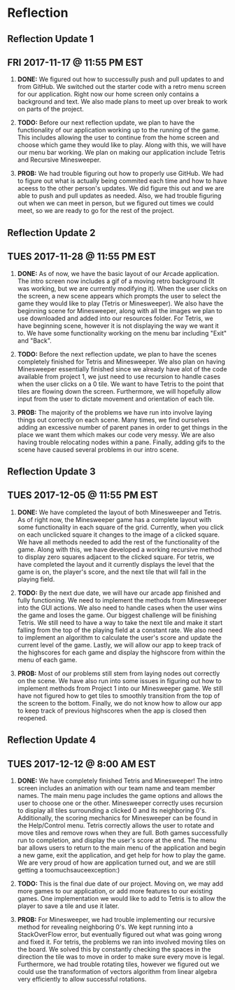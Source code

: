 # Reflection

## Reflection Update 1

## FRI 2017-11-17 @ 11:55 PM EST

1. **DONE:** We figured out how to successully push and pull updates to and from GitHub. We switched out the starter code with a retro menu screen for our application. Right now our home screen only contains a background and text. We also made plans to meet up over break to work on parts of the project.

2. **TODO:** Before our next reflection update, we plan to have the functionality of our application working up to the running of the game. This includes allowing the user to continue from the home screen and choose which game they would like to play. Along with this, we will have our menu bar working. We plan on making our application include Tetris and Recursive Minesweeper.

3. **PROB:** We had trouble figuring out how to properly use GitHub. We had to figure out what is actually being commited each time and how to have aceess to the other person's updates. We did figure this out and we are able to push and pull updates as needed. Also, we had trouble figuring out when we can meet in person, but we figured out times we could meet, so we are ready to go for the rest of the project.


## Reflection Update 2

## TUES 2017-11-28 @ 11:55 PM EST

1. **DONE:** As of now, we have the basic layout of our Arcade application. The intro screen now includes a gif of a moving retro background (It was working, but we are currently modifying it). When the user clicks on the screen, a new scene appears which prompts the user to select the game they would like to play (Tetris or Minesweeper). We also have the beginning scene for Minesweeper, along with all the images we plan to use downloaded and added into our resources folder. For Tetris, we have beginning scene, however it is not displaying the way we want it to. We have some functionality working on the menu bar including "Exit" and "Back".

2. **TODO:** Before the next reflection update, we plan to have the scenes completely finished for Tetris and Minesweeper. We also plan on having Minesweeper essentially finished since we already have alot of the code available from project 1, we just need to use recursion to handle cases when the user clicks on a 0 tile. We want to have Tetris to the point that tiles are flowing down the screen. Furthermore, we will hopefully allow input from the user to dictate movement and orientation of each tile.

3. **PROB:** The majority of the problems we have run into involve laying things out correctly on each scene. Many times, we find ourselves adding an excessive number of parent panes in order to get things in the place we want them which makes our code very messy. We are also having trouble relocating nodes within a pane. Finally, adding gifs to the scene have caused several problems in our intro scene.


## Reflection Update 3

## TUES 2017-12-05 @ 11:55 PM EST

1. **DONE:** We have completed the layout of both Minesweeper and Tetris. As of right now, the Minesweeper game has a complete layout with some functionality in each square of the grid. Currently, when you click on each unclicked square it changes to the image of a clicked square. We have all methods needed to add the rest of the functionality of the game. Along with this, we have developed a working recursive method to display zero squares adjacent to the clicked square. For tetris, we have completed the layout and it currently displays the level that the game is on, the player's score, and the next tile that will fall in the playing field. 

2. **TODO:** By the next due date, we will have our arcade app finished and fully functioning. We need to implement the methods from Minesweeper into the GUI actions. We also need to handle cases when the user wins the game and loses the game. Our biggest challenge will be finishing Tetris. We still need to have a way to take the next tile and make it start falling from the top of the playing field at a constant rate. We also need to implement an algorithm to calculate the user's score and update the current level of the game. Lastly, we will allow our app to keep track of the highscores for each game and display the highscore from within the menu of each game.

3. **PROB:** Most of our problems still stem from laying nodes out correctly on the scene. We have also run into some issues in figuring out how to implement methods from Project 1 into our Minesweeper game. We still have not figured how to get tiles to smoothly transition from the top of the screen to the bottom. Finally, we do not know how to allow our app to keep track of previous highscores when the app is closed then reopened.


## Reflection Update 4

## TUES 2017-12-12 @ 8:00 AM EST

1. **DONE:** We have completely finished Tetris and Minesweeper! The intro screen includes an animation with our team name and team member names. The main menu page includes the game options and allows the user to choose one or the other. Minesweeper correctly uses recursion to display all tiles surrounding a clicked 0 and its neighboring 0's. Additionally, the scoring mechanics for Minesweeper can be found in the Help/Control menu. Tetris correctly allows the user to rotate and move tiles and remove rows when they are full. Both games successfully run to completion, and display the user's score at the end. The menu bar allows users to return to the main menu of the application and begin a new game, exit the application, and get help for how to play the game. We are very proud of how are application turned out, and we are still getting a toomuchsauceexception:)

2. **TODO:** This is the final due date of our project. Moving on, we may add more games to our application, or add more features to our existing games. One implementation we would like to add to Tetris is to allow the player to save a tile and use it later.

3. **PROB:** For Minesweeper, we had trouble implementing our recursive method for revealing neighboring 0's. We kept running into a StackOverFlow error, but eventually figured out what was going wrong and fixed it. For tetris, the problems we ran into involved moving tiles on the board. We solved this by constantly checking the spaces in the direction the tile was to move in order to make sure every move is legal. Furthermore, we had trouble rotating tiles, however we figured out we could use the transformation of vectors algorithm from linear algebra very efficiently to allow successful rotations.